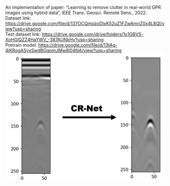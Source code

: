 An implementation of paper:  “Learning to remove clutter in real-world GPR images using hybrid data”, IEEE Trans. Geosci. Remote Sens., 2022.
<br>Dataset link: https://drive.google.com/file/d/137OCQmpzoDIxK52uZ1FZwAmnZ0x4L8Ql/view?usp=sharing
<br>Test dataset link: https://drive.google.com/drive/folders/1x1GBVS-XoHGlQZZ4HaYWV_-387AUNkHy?usp=sharing
<br>Pretrain model: https://drive.google.com/file/d/13tAg-4iKRogASyxSwdBGgpmJMw8l04NA/view?usp=sharing
<br>
![demo](CR-Net/demo.png)

